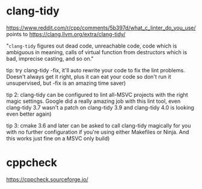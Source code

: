 

# clang-tidy

<https://www.reddit.com/r/cpp/comments/5b397d/what_c_linter_do_you_use/>
points to
<https://clang.llvm.org/extra/clang-tidy/>


"`clang-tidy` figures out dead code, unreachable code, code which is ambiguous in meaning, calls of virtual function from destructors which is bad, imprecise casting, and so on."


tip: try clang-tidy -fix, it'll auto rewrite your code to fix the lint problems. Doesn't always get it right, plus it can eat your code so don't run it unsupervised, but -fix is an amazing time saver)

tip 2: clang-tidy can be configured to lint all-MSVC projects with the right magic settings. Google did a really amazing job with this lint tool, even clang-tidy 3.7 wasn't a patch on clang-tidy 3.9 and clang-tidy 4.0 is looking even better again)

tip 3: cmake 3.6 and later can be asked to call clang-tidy magically for you with no further configuration if you're using either Makefiles or Ninja. And this works just fine on a MSVC only build)

# cppcheck

<https://cppcheck.sourceforge.io/>

